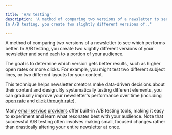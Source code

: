 ```yaml
---

title: 'A/B testing'
description: 'A method of comparing two versions of a newsletter to see which performs better.
In A/B testing, you create two slightly different versions of..'

---
```


A method of comparing two versions of a newsletter to see which performs better. In A/B testing, you create two slightly different versions of your newsletter and send each to a portion of your audience. 

The goal is to determine which version gets better results, such as higher open rates or more clicks. For example, you might test two different subject lines, or two different layouts for your content.

This technique helps newsletter creators make data-driven decisions about their content and design. By systematically testing different elements, you can gradually improve your newsletter's performance over time (including [open rate](/terms/open-rate) and [click through rate](/terms/click-through-rate)). 

Many [email service providers](/categories/email-platform) offer built-in A/B testing tools, making it easy to experiment and learn what resonates best with your audience. Note that successful A/B testing often involves making small, focused changes rather than drastically altering your entire newsletter at once.